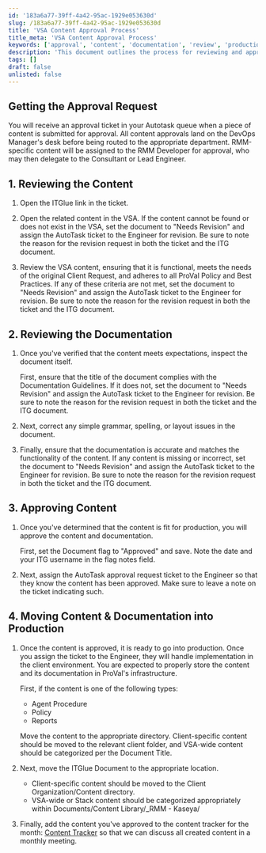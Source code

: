 ```yaml
---
id: '183a6a77-39ff-4a42-95ac-1929e053630d'
slug: /183a6a77-39ff-4a42-95ac-1929e053630d
title: 'VSA Content Approval Process'
title_meta: 'VSA Content Approval Process'
keywords: ['approval', 'content', 'documentation', 'review', 'production']
description: 'This document outlines the process for reviewing and approving content submitted for approval in the Autotask queue. It includes steps for verifying content functionality, ensuring documentation meets guidelines, and moving approved content into production.'
tags: []
draft: false
unlisted: false
---
```


## Getting the Approval Request

You will receive an approval ticket in your Autotask queue when a piece of content is submitted for approval. All content approvals land on the DevOps Manager's desk before being routed to the appropriate department. RMM-specific content will be assigned to the RMM Developer for approval, who may then delegate to the Consultant or Lead Engineer.

## 1. Reviewing the Content

1. Open the ITGlue link in the ticket.

2. Open the related content in the VSA. If the content cannot be found or does not exist in the VSA, set the document to "Needs Revision" and assign the AutoTask ticket to the Engineer for revision. Be sure to note the reason for the revision request in both the ticket and the ITG document.

3. Review the VSA content, ensuring that it is functional, meets the needs of the original Client Request, and adheres to all ProVal Policy and Best Practices. If any of these criteria are not met, set the document to "Needs Revision" and assign the AutoTask ticket to the Engineer for revision. Be sure to note the reason for the revision request in both the ticket and the ITG document.

## 2. Reviewing the Documentation

1. Once you've verified that the content meets expectations, inspect the document itself.  
   
   First, ensure that the title of the document complies with the Documentation Guidelines. If it does not, set the document to "Needs Revision" and assign the AutoTask ticket to the Engineer for revision. Be sure to note the reason for the revision request in both the ticket and the ITG document.

2. Next, correct any simple grammar, spelling, or layout issues in the document.

3. Finally, ensure that the documentation is accurate and matches the functionality of the content. If any content is missing or incorrect, set the document to "Needs Revision" and assign the AutoTask ticket to the Engineer for revision. Be sure to note the reason for the revision request in both the ticket and the ITG document.

## 3. Approving Content

1. Once you've determined that the content is fit for production, you will approve the content and documentation.  
   
   First, set the Document flag to "Approved" and save. Note the date and your ITG username in the flag notes field.

2. Next, assign the AutoTask approval request ticket to the Engineer so that they know the content has been approved. Make sure to leave a note on the ticket indicating such.

## 4. Moving Content & Documentation into Production

1. Once the content is approved, it is ready to go into production. Once you assign the ticket to the Engineer, they will handle implementation in the client environment. You are expected to properly store the content and its documentation in ProVal's infrastructure.  
   
   First, if the content is one of the following types:
   - Agent Procedure
   - Policy
   - Reports
   
   Move the content to the appropriate directory. Client-specific content should be moved to the relevant client folder, and VSA-wide content should be categorized per the Document Title.

2. Next, move the ITGlue Document to the appropriate location.  
   - Client-specific content should be moved to the Client Organization/Content directory.
   - VSA-wide or Stack content should be categorized appropriately within Documents/Content Library/_RMM - Kaseya/

3. Finally, add the content you've approved to the content tracker for the month: [Content Tracker](https://proval.itglue.com/5078775/documents/folder/3021357) so that we can discuss all created content in a monthly meeting.

